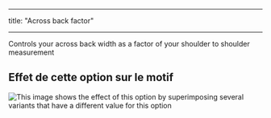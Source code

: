 - - -
title: "Across back factor"
- - -

Controls your across back width as a factor of your shoulder to shoulder measurement

## Effet de cette option sur le motif

![This image shows the effect of this option by superimposing several variants that have a different value for this option](diana_acrossbackfactor_sample.svg "Effect of this option on the pattern")
